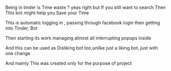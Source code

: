 Being in tinder is Time waste ? yeas right but If you still want to search Then This bot might help you Save your Time

This is automatic logging in , passing through facebook login then getting into Tinder, Bot 

Then starting its work managing almost all interrupting popups inside 

And this can be used as Disliking bot too,unlike just a liking bot, just with one change

And mainly This was created only for the purpose of project
